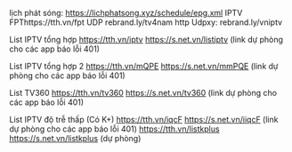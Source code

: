 lịch phát sóng: https://lichphatsong.xyz/schedule/epg.xml
IPTV FPThttps://tth.vn/fpt
UDP rebrand.ly/tv4nam
http Udpxy: rebrand.ly/vniptv

List IPTV tổng hợp
https://tth.vn/iptv
https://s.net.vn/listiptv (link dự phòng cho các app báo lỗi 401)

List IPTV tổng hợp 2
https://tth.vn/mQPE
https://s.net.vn/mmPQE (link dự phòng cho các app báo lỗi 401)

List TV360
https://tth.vn/tv360
https://s.net.vn/tv360 (link dự phòng cho các app báo lỗi 401)

List IPTV độ trễ thấp (Có K+)
https://tth.vn/iqcF
https://s.net.vn/iiqcF (link dự phòng cho các app báo lỗi 401)
https://tth.vn/listkplus
https://s.net.vn/listkplus (dự phòng)
